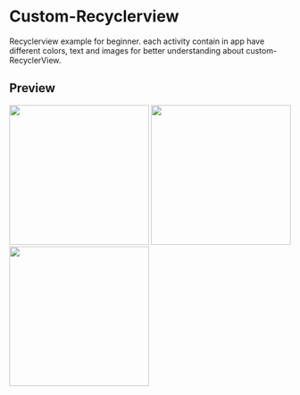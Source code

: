 # Custom-Recyclerview
Recyclerview example for beginner. each activity contain in app have different colors, text and images for better understanding about custom-RecyclerView.
## Preview
<img src="https://github.com/Wassi01/Custom-Recyclerview/blob/master/images/Screenshot_2020-01-30-01-13-08.png" width="250" />
<img src="https://github.com/Wassi01/Custom-Recyclerview/blob/master/images/Screenshot_2020-01-30-01-13-14.png" width="250" />
<img src="https://github.com/Wassi01/Custom-Recyclerview/blob/master/images/Screenshot_2020-01-30-01-13-20.png" width="250" />
